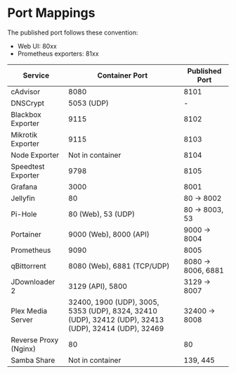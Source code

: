 # Port Mappings

The published port follows these convention:

- Web UI: 80xx
- Prometheus exporters: 81xx

|         Service       |        Container Port      |   Published Port   |
|-----------------------|----------------------------|--------------------|
| cAdvisor              | 8080                       | 8101               |
| DNSCrypt              | 5053 (UDP)                 | -                  |
| Blackbox Exporter     | 9115                       | 8102               |
| Mikrotik Exporter     | 9115                       | 8103               |
| Node Exporter         | Not in container           | 8104               |
| Speedtest Exporter    | 9798                       | 8105               |
| Grafana               | 3000                       | 8001               |
| Jellyfin              | 80                         | 80   -> 8002       |
| Pi-Hole               | 80 (Web), 53 (UDP)         | 80   -> 8003, 53   |
| Portainer             | 9000 (Web), 8000 (API)     | 9000 -> 8004       |
| Prometheus            | 9090                       | 8005               |
| qBittorrent           | 8080 (Web), 6881 (TCP/UDP) | 8080 -> 8006, 6881 |
| JDownloader 2         | 3129 (API), 5800           | 3129 -> 8007       |
| Plex Media Server     | 32400, 1900 (UDP), 3005, 5353 (UDP), 8324, 32410 (UDP), 32412 (UDP), 32413 (UDP), 32414 (UDP), 32469 | 32400 -> 8008 |
| Reverse Proxy (Nginx) | 80                         | 80                 |
| Samba Share           | Not in container           | 139, 445           |
